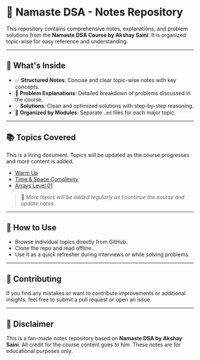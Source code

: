 # 🧠 Namaste DSA - Notes Repository

This repository contains comprehensive notes, explanations, and problem solutions from the **Namaste DSA Course by Akshay Saini**. It is organized topic-wise for easy reference and understanding.

---

## 📘 What's Inside

- ✅ **Structured Notes**: Concise and clear topic-wise notes with key concepts.
- 🧩 **Problem Explanations**: Detailed breakdown of problems discussed in the course.
- 💡 **Solutions**: Clean and optimized solutions with step-by-step reasoning.
- 📂 **Organized by Modules**: Separate `.md` files for each major topic.

---

## 📚 Topics Covered

This is a living document. Topics will be updated as the course progresses and more content is added.

- [Warm Up](https://github.com/kshitij-nehete/Namaste-DSA/tree/main/01_Warm_Up%20%F0%9F%A7%A0)
- [Time & Space Complexity](https://github.com/kshitij-nehete/Namaste-DSA/tree/main/02_Time_%26_Space_Complexity)
- [Arrays Level 01](https://github.com/kshitij-nehete/Namaste-DSA/tree/main/03_Arrays_Level_01)
 

> 📌 _More topics will be added regularly as I continue the course and update notes._

---

## 🚀 How to Use

- Browse individual topics directly from GitHub.
- Clone the repo and read offline.
- Use it as a quick refresher during interviews or while solving problems.

---

## 🤝 Contributing

If you find any mistakes or want to contribute improvements or additional insights, feel free to submit a pull request or open an issue.

---

## 📌 Disclaimer

This is a fan-made notes repository based on **Namaste DSA by Akshay Saini**. All credit for the course content goes to him. These notes are for educational purposes only.
